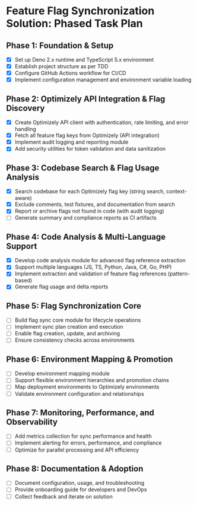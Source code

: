 # Feature Flag Synchronization Solution: Phased Task Plan

## Phase 1: Foundation & Setup
- [x] Set up Deno 2.x runtime and TypeScript 5.x environment
- [x] Establish project structure as per TDD
- [x] Configure GitHub Actions workflow for CI/CD
- [x] Implement configuration management and environment variable loading

## Phase 2: Optimizely API Integration & Flag Discovery
- [x] Create Optimizely API client with authentication, rate limiting, and error handling
- [x] Fetch all feature flag keys from Optimizely (API integration)
- [x] Implement audit logging and reporting module
- [x] Add security utilities for token validation and data sanitization

## Phase 3: Codebase Search & Flag Usage Analysis
- [x] Search codebase for each Optimizely flag key (string search, context-aware)
- [x] Exclude comments, test fixtures, and documentation from search
- [x] Report or archive flags not found in code (with audit logging)
- [ ] Generate summary and compliance reports as CI artifacts

## Phase 4: Code Analysis & Multi-Language Support
- [x] Develop code analysis module for advanced flag reference extraction
- [x] Support multiple languages (JS, TS, Python, Java, C#, Go, PHP)
- [x] Implement extraction and validation of feature flag references (pattern-based)
- [x] Generate flag usage and delta reports

## Phase 5: Flag Synchronization Core
- [ ] Build flag sync core module for lifecycle operations
- [ ] Implement sync plan creation and execution
- [ ] Enable flag creation, update, and archiving
- [ ] Ensure consistency checks across environments

## Phase 6: Environment Mapping & Promotion
- [ ] Develop environment mapping module
- [ ] Support flexible environment hierarchies and promotion chains
- [ ] Map deployment environments to Optimizely environments
- [ ] Validate environment configuration and relationships

## Phase 7: Monitoring, Performance, and Observability
- [ ] Add metrics collection for sync performance and health
- [ ] Implement alerting for errors, performance, and compliance
- [ ] Optimize for parallel processing and API efficiency

## Phase 8: Documentation & Adoption
- [ ] Document configuration, usage, and troubleshooting
- [ ] Provide onboarding guide for developers and DevOps
- [ ] Collect feedback and iterate on solution
